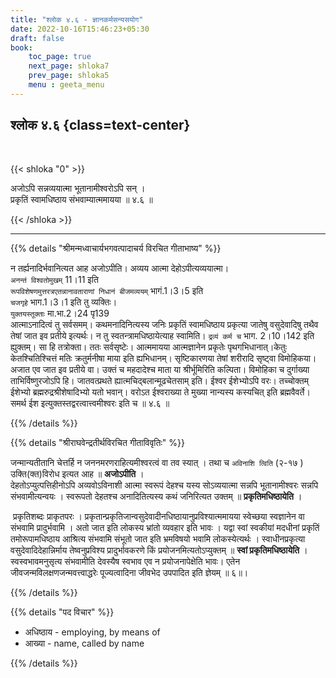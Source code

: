 ```yaml
---
title: "श्लोक ४.६ - ज्ञानकर्मसन्यसयोग"
date: 2022-10-16T15:46:23+05:30
draft: false
book:
    toc_page: true
    next_page: shloka7
    prev_page: shloka5
    menu : geeta_menu
---
```




## श्लोक ४.६ {class=text-center}

<br/>

{{< shloka  "0"  >}}

अजोऽपि सन्नव्ययात्मा भूतानामीश्वरोऽपि सन् ।  
प्रकृतिं स्वामधिष्ठाय संभवाम्यात्ममायया  ॥ ४.६ ॥

{{< /shloka >}}

---


{{% details "श्रीमन्मध्वाचार्यभगवत्पादाचर्य विरचित  गीताभाष्य" %}}

न तर्ह्यनादिर्भवानित्यत आह अजोऽपीति। अव्यय आत्मा 
देहोऽपीत्यव्ययात्मा।  
`अनन्तं विश्वतोमुखम्` 11।11 इति  
`रूपविशेषणमुत्तरत्रएतन्नानावताराणां निधानं बीजमव्ययम्` भागं.1।3।5 इति  
`चजगृहे` भाग.1।3।1 इति तु व्यक्तिः।  
`युक्तयस्तूक्ताः` मा.भा.2।24 पृ139  
आत्माऽनादित्वं तु सर्वसमम्। कथमनादिनित्यस्य जनिः 
प्रकृतिं स्वामधिष्ठाय 
प्रकृत्या जातेषु वसुदेवादिषु तथैव तेषां जात इव प्रतीये इत्यर्थः। 
न तु  स्वतन्त्रामधिष्ठायेत्याह स्वामिति। `द्रव्यं कर्म च` भाग. 
2।10।142 इति 
ह्युक्तम्। सा हि तत्रोक्ता। ततः सर्वसृष्टेः। आत्ममायया आत्मज्ञानेन 
प्रकृतेः पृथगभिधानात्।केतुः केतश्चितिश्चित्तं मतिः क्रतुर्मनीषा 
माया इति  ह्यभिधानम्। सृष्टिकारणया तेषां शरीरादि सृष्ट्वा 
विमोहिकया। अजात एव जात इव 
प्रतीये वा। उक्तं च महदादेश्च माता या श्रीर्भूमिरिति 
कल्पिता। विमोहिका च 
दुर्गाख्या ताभिर्विष्णुरजोऽपि हि। 
जातवत्प्रथते ह्यात्मचिद्बलान्मूढचेतसाम् 
इति। ईश्वर ईशेभ्योऽपि वरः। 
तच्चोक्तम् ईशेभ्यो ब्रह्मरुद्रश्रीशेषादिभ्यो 
यतो भवान्। वरोऽत ईश्वराख्या ते मुख्या नान्यस्य कस्यचित् इति 
ब्रह्मवैवर्ते।समर्थ ईश इत्युक्तस्तद्वरत्वात्त्वमीश्वरः इति च ॥ ४.६ ॥

{{% /details %}}



{{% details "श्रीराघवेन्द्रतीर्थविरचित गीताविवृतिः" %}}

जन्मान्यतीतानि  चेत्तर्हि  न जननमरणराहित्यमीश्वरत्वं वा तव स्यात्‌ ।
तथा च `अविनाशि त्विति` (२-१७ ) उक्ति(क्त)विरोध इत्यत आह
॥ **अजोऽपीति** ।  
देहतोऽप्युत्पत्तिहीनोऽपि अव्यवोऽविनाशी आत्मा स्वरूपं
देहश्च यस्य सोऽव्ययात्मा सन्नपि भूतानामीश्वरः सन्नपि संभवामीत्यन्वयः ।
स्वरूपतो देहतश्च अनादितित्यस्य कथं जनिरित्यत उक्तम् ॥ **प्रकृतिमधिष्ठायेति** ।   

‌
प्रकृतिशब्दः प्राकृतपरः । 
प्रकृतान्प्रकृतिजान्वसुदेवादीनधिष्ठायानुप्रविश्यात्ममायया 
स्वेच्छया स्वज्ञानेन वा संभवामि प्रादुर्भवामि । अतो जात
इति लोकस्य भ्रांतो व्यवहार इति भावः । यद्वा स्वां स्वकीयां मदधीनां प्रकृतिं
तमोरूपामधिष्ठाय आश्रित्य संभवामि संभूतो जात इति भ्रमविषयो भवामि
लोकस्येत्यर्थः । स्वाधीनप्रकृत्या वसुदेवादिदेहान्निर्माय तेष्वनुप्रविश्य
प्रादुर्भावकरणे किं प्रयोजनमित्यतोऽप्युक्तम्‌ ॥ **स्वां प्रकृतिमधिष्ठायेति** ।
स्वस्वभावमनुसृत्य संभवामीति देवस्यैष स्वभाव एव न प्रयोजनापेक्षेति भावः।
एतेन जीवजन्मविलक्षणजन्मवत्त्वाद्धरेः पूज्यत्वादिना जीवभेद उपपादित इति
ज्ञेयम्‌ ॥ ६॥।

{{% /details %}}



{{% details "पद विचार" %}}

- अधिष्ठाय - employing, by means of
- आख्या - name, called by name

{{% /details %}}

